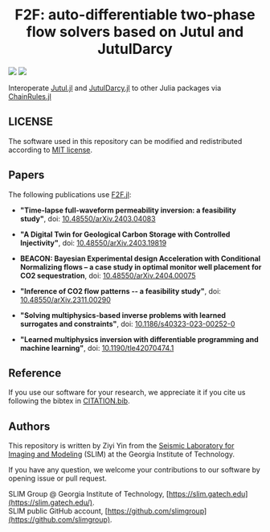<h1 align="center">F2F: auto-differentiable two-phase flow solvers based on Jutul and JutulDarcy</h1>

[![][license-img]][license-status] [![][zenodo-img]][zenodo-status]

Interoperate [Jutul.jl] and [JutulDarcy.jl] to other Julia packages via [ChainRules.jl]

## LICENSE

The software used in this repository can be modified and redistributed according to [MIT license](LICENSE).

## Papers

The following publications use [F2F.jl]:

- **"Time-lapse full-waveform permeability inversion: a feasibility study"**, doi: [10.48550/arXiv.2403.04083](https://doi.org/10.48550/arXiv.2403.04083)

- **"A Digital Twin for Geological Carbon Storage with Controlled Injectivity"**, doi: [10.48550/arXiv.2403.19819](https://doi.org/10.48550/arXiv.2403.19819)

- **BEACON: Bayesian Experimental design Acceleration with Conditional Normalizing flows – a case study in optimal monitor well placement for CO2 sequestration**, doi: [10.48550/arXiv.2404.00075](https://doi.org/10.48550/arXiv.2404.00075)

- **"Inference of CO2 flow patterns -- a feasibility study"**, doi: [10.48550/arXiv.2311.00290](https://doi.org/10.48550/arXiv.2311.00290)

- **"Solving multiphysics-based inverse problems with learned surrogates and constraints"**, doi: [10.1186/s40323-023-00252-0](https://doi.org/10.1186/s40323-023-00252-0)

- **"Learned multiphysics inversion with differentiable programming and machine learning"**, doi: [10.1190/tle42070474.1](https://library.seg.org/doi/10.1190/tle42070474.1)

## Reference

If you use our software for your research, we appreciate it if you cite us following the bibtex in [CITATION.bib](CITATION.bib).

## Authors

This repository is written by Ziyi Yin from the [Seismic Laboratory for Imaging and Modeling](https://slim.gatech.edu/) (SLIM) at the Georgia Institute of Technology.

If you have any question, we welcome your contributions to our software by opening issue or pull request.

SLIM Group @ Georgia Institute of Technology, [https://slim.gatech.edu](https://slim.gatech.edu/).      
SLIM public GitHub account, [https://github.com/slimgroup](https://github.com/slimgroup).    

[Jutul.jl]:https://github.com/sintefmath/Jutul.jl
[JutulDarcy.jl]:https://github.com/sintefmath/JutulDarcy.jl
[F2F.jl]:https://github.com/slimgroup/F2F.jl
[ChainRules.jl]:https://github.com/JuliaDiff/ChainRules.jl
[license-status]:LICENSE
[license-img]:http://img.shields.io/badge/license-MIT-brightgreen.svg?style=flat?style=plastic
[zenodo-status]:https://zenodo.org/badge/latestdoi/594128866
[zenodo-img]:https://zenodo.org/badge/594128866.svg?style=plastic